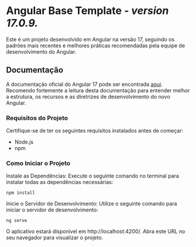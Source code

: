 # Angular Base Template - **_version 17.0.9._**

Este é um projeto desenvolvido em Angular na versão 17, seguindo os padrões mais recentes e melhores práticas recomendadas pela equipe de desenvolvimento do Angular.


## Documentação
A documentação oficial do Angular 17 pode ser encontrada <a href="https://angular.dev/">aqui</a>. 
Recomendo fortemente a leitura desta documentação para entender melhor a estrutura, os recursos e as diretrizes de desenvolvimento do novo Angular.


### Requisitos do Projeto
Certifique-se de ter os seguintes requisitos instalados antes de começar:
 - Node.js
 - npm


### Como Iniciar o Projeto
Instale as Dependências:
Execute o seguinte comando no terminal para instalar todas as dependências necessárias:
 ```
npm install
 ```
 Inicie o Servidor de Desenvolvimento:
Utilize o seguinte comando para iniciar o servidor de desenvolvimento:
 ```
ng serve
 ```
<p>O aplicativo estará disponível em http://localhost:4200/. Abra este URL no seu navegador para visualizar o projeto.</p>


